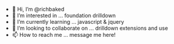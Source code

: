- 👋 Hi, I’m @richbaked
- 👀 I’m interested in ... foundation drilldown 
- 🌱 I’m currently learning ... javascript & jquery
- 💞️ I’m looking to collaborate on ... drilldown extensions and use
- 📫 How to reach me ... message me here!

<!---
richbaked/richbaked is a ✨ special ✨ repository because its `README.md` (this file) appears on your GitHub profile.
You can click the Preview link to take a look at your changes.
--->
